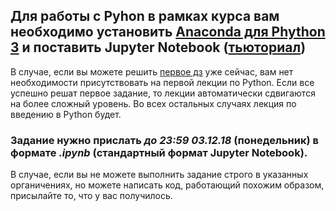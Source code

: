 ## Для работы с Pyhon в рамках курса вам необходимо установить [Anaconda для Phython 3](https://www.anaconda.com/download/) и поставить Jupyter Notebook ([тьюториал](http://jupyter.org/install))

В случае, если вы можете решить [первое дз]() уже сейчас, вам нет необходимости присутствовать на первой лекции по Python. Если все успешно решат первое задание, то лекции автоматически сдвигаются на более сложный уровень. Во всех остальных случаях лекция по введению в Python будет. 

### Задание нужно прислать *до 23:59 03.12.18* (понедельник) в формате *.ipynb*  (стандартный формат Jupyter Notebook).  

В случае, если вы не можете выполнить задание строго в указанных органичениях, но можете написать код, работающий похожим образом, присылайте то, что у вас получилось. 
